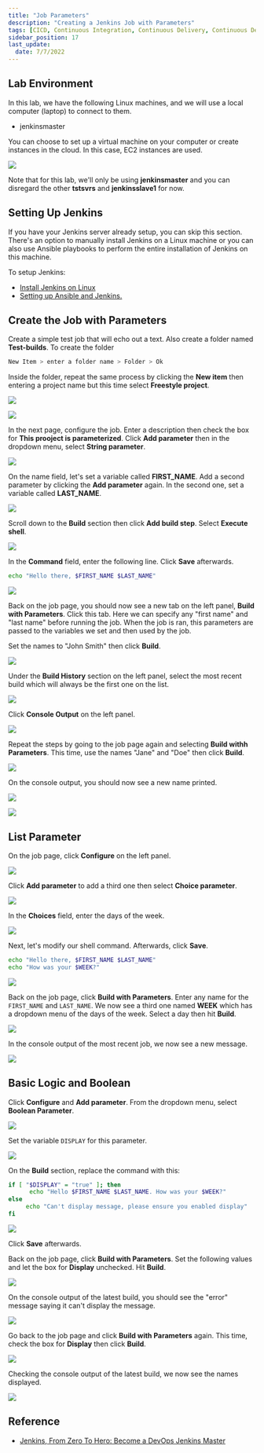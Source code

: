 ```yaml
---
title: "Job Parameters"
description: "Creating a Jenkins Job with Parameters"
tags: [CICD, Continuous Integration, Continuous Delivery, Continuous Deployment, Jenkins, Maven, Git, Github]
sidebar_position: 17
last_update:
  date: 7/7/2022
---
```





## Lab Environment

In this lab, we have the following Linux machines, and we will use a local computer (laptop) to connect to them.

- jenkinsmaster

You can choose to set up a virtual machine on your computer or create instances in the cloud. In this case, EC2 instances are used.

<div class='img-center'>

![](/img/docs/ansible-lab-diagram-4.png)

</div>

Note that for this lab, we'll only be using **jenkinsmaster** and you can disregard the other **tstsvrs** and **jenkinsslave1** for now.

## Setting Up Jenkins

If you have your Jenkins server already setup, you can skip this section. There's an option to manually install Jenkins on a Linux machine or you can also use Ansible playbooks to perform the entire installation of Jenkins on this machine.

To setup Jenkins:

- [Install Jenkins on Linux](/docs/017-Version-Control-and-CICD/002-CICD/003-Jenkins-Labs/004-Installing-Jenkins.md)
- [Setting up Ansible and Jenkins.](/docs/017-Version-Control-and-CICD/002-CICD/003-Jenkins-Labs/005-Setup-Ansible-and-Jenkins.md)


## Create the Job with Parameters

Create a simple test job that will echo out a text. Also create a folder named **Test-builds**. To create the folder

```bash 
New Item > enter a folder name > Folder > Ok
```

Inside the folder, repeat the same process by clicking the **New item** then entering a project name but this time select **Freestyle project**.

<div class='img-center'>

![](/img/docs/jtlab5ni.png)

</div>

<div class='img-center'>

![](/img/docs/jtlab5ni2.png)

</div>

In the next page, configure the job. Enter a description then check the box for **This prooject is parameterized**. Click **Add parameter** then in the dropdown menu, select **String parameter**.

<div class='img-center'>

![](/img/docs/jtlab5ni3.png)

</div>

On the name field, let's set a variable called **FIRST_NAME**. Add a second parameter by clicking the **Add parameter** again. In the second one, set a variable called **LAST_NAME**.

<div class='img-center'>

![](/img/docs/jtlab5ni4.png)

</div>

Scroll down to the **Build** section then click **Add build step**. Select **Execute shell**.

<div class='img-center'>

![](/img/docs/jtlab5ni5.png)

</div>

In the **Command** field, enter the following line. Click **Save** afterwards.

```bash
echo "Hello there, $FIRST_NAME $LAST_NAME"
```

<div class='img-center'>

![](/img/docs/jtlab5ni6.png)

</div>

Back on the job page, you should now see a new tab on the left panel, **Build with Parameters**. Click this tab. Here we can specify any "first name" and "last name" before running the job. When the job is ran, this parameters are passed to the variables we set and then used by the job.

Set the names to "John Smith" then click **Build**.

<div class='img-center'>

![](/img/docs/jtlab5ni7.png)

</div>

Under the **Build History** section on the left panel, select the most recent build which will always be the first one on the list.

<div class='img-center'>

![](/img/docs/jtlab5ni8.png)

</div>

Click **Console Output** on the left panel.

<div class='img-center'>

![](/img/docs/jtlab5ni81.png)

</div>

Repeat the steps by going to the job page again and selecting **Build withh Parameters**. This time, use the names "Jane" and "Doe" then click **Build**.

<div class='img-center'>

![](/img/docs/jtlab5ni9.png)

</div>

On the console output, you should now see a new name printed.

<div class='img-center'>

![](/img/docs/jtlab5n1.png)

</div>

<div class='img-center'>

![](/img/docs/jtlab5n2.png)

</div>


## List Parameter


On the job page, click **Configure** on the left panel.

<div class='img-center'>

![](/img/docs/jtlab5new1.png)

</div>

Click **Add parameter** to add a third one then select **Choice parameter**.

<div class='img-center'>

![](/img/docs/jtlab5new2.png)

</div>

In the **Choices** field, enter the days of the week. 

<div class='img-center'>

![](/img/docs/jtlab5new3.png)

</div>

Next, let's modify our shell command. Afterwards, click **Save**.

```bash
echo "Hello there, $FIRST_NAME $LAST_NAME"
echo "How was your $WEEK?"
```

<div class='img-center'>

![](/img/docs/jtlab5howwasyourweek.png)

</div>

Back on the job page, click **Build with Parameters**. Enter any name for the `FIRST_NAME` and `LAST_NAME`. We now see a third one named **WEEK** which has a dropdown menu of the days of the week. Select a day then hit **Build**.

<div class='img-center'>

![](/img/docs/jtlab5new4.png)

</div>

In the console output of the most recent job, we now see a new message.

<div class='img-center'>

![](/img/docs/jtlab5new5.png)

</div>


## Basic Logic and Boolean

Click **Configure** and **Add parameter**. From the dropdown menu, select **Boolean Parameter**.

<div class='img-center'>

![](/img/docs/jtlab5bool1.png)

</div>

Set the variable `DISPLAY` for this parameter.

<div class='img-center'>

![](/img/docs/jtlab5bool2.png)

</div>

On the **Build** section, replace the command with this:

```bash
if [ "$DISPLAY" = "true" ]; then 
      echo "Hello $FIRST_NAME $LAST_NAME. How was your $WEEK?"
else 
     echo "Can't display message, please ensure you enabled display"
fi 
```

<div class='img-center'>

![](/img/docs/jtlab5bool3.png)

</div>

Click **Save** afterwards. 

Back on the job page, click **Build with Parameters**. Set the following values and let the box for **Display** unchecked. Hit **Build**.

<div class='img-center'>

![](/img/docs/jtlab5bool4.png)

</div>

On the console output of the latest build, you should see the "error" message saying it can't display the message.

<div class='img-center'>

![](/img/docs/jtlab5bool5.png)

</div>

Go back to the job page and click **Build with Parameters** again. This time, check the box for **Display** then click **Build**.

<div class='img-center'>

![](/img/docs/jtlab5bool6.png)

</div>

Checking the console output of the latest build, we now see the names displayed.

<div class='img-center'>

![](/img/docs/jtlab5bool7.png)

</div>


## Reference 

- [Jenkins, From Zero To Hero: Become a DevOps Jenkins Master](https://www.udemy.com/course/jenkins-from-zero-to-hero/)




